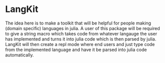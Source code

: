 # LangKit
The idea here is to make a toolkit that will be helpful for people making (domain specific) languages in julia. 
A user of this package will be required to give a string macro which takes code from whatever langauge the user has 
implemented and turns it into julia code which is then parsed by julia. LangKit will then create a repl mode where end users 
and just type code from the implemented language and have it be parsed into julia code automatically. 
